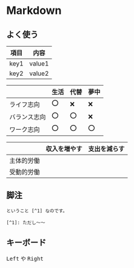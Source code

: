 # Markdown

## よく使う
| 項目 | 内容 |
| ---- | ---- |
| key1 | value1 |
| key2 | value2 |

|              | 生活 | 代替 | 夢中 |
| ------------ | ---- | ---- | ---- |
| ライフ志向   | :o:  | :x:  | :x:  |
| バランス志向 | :o:  | :o:  | :x:  |
| ワーク志向   | :o:  | :o:  | :o:  |

|            | 収入を増やす | 支出を減らす |
| ---------- | ------------ | ------------ |
| 主体的労働 |  |  |
| 受動的労働 |  |  |

## 脚注

```
ということ [^1] なのです。

[^1]: ただし～～
```

## キーボード
<kbd></kbd>

<kbd>Left</kbd> や <kbd>Right</kbd>
